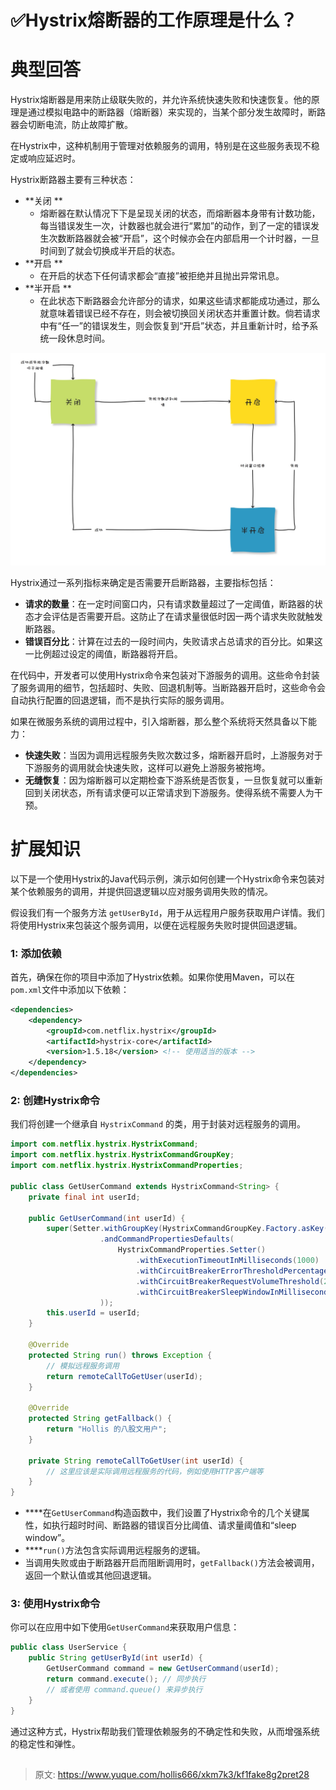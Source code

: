 # ✅Hystrix熔断器的工作原理是什么？

# 典型回答


Hystrix熔断器是用来防止级联失败的，并允许系统快速失败和快速恢复。他的原理是通过模拟电路中的断路器（熔断器）来实现的，当某个部分发生故障时，断路器会切断电流，防止故障扩散。



在Hystrix中，这种机制用于管理对依赖服务的调用，特别是在这些服务表现不稳定或响应延迟时。



Hystrix断路器主要有三种状态：



+ **关闭 **
    - 熔断器在默认情况下下是呈现关闭的状态，而熔断器本身带有计数功能，每当错误发生一次，计数器也就会进行“累加”的动作，到了一定的错误发生次数断路器就会被“开启”，这个时候亦会在内部启用一个计时器，一旦时间到了就会切换成半开启的状态。
+ **开启 **
    - 在开启的状态下任何请求都会“直接”被拒绝并且抛出异常讯息。
+ **半开启 **
    - 在此状态下断路器会允许部分的请求，如果这些请求都能成功通过，那么就意味着错误已经不存在，则会被切换回关闭状态并重置计数。倘若请求中有“任一”的错误发生，则会恢复到“开启”状态，并且重新计时，给予系统一段休息时间。



![1714544112919-0df7501a-9190-49f7-be5d-89088ec85eb5.png](./img/-N8_OdF5mtvQnIx_/1714544112919-0df7501a-9190-49f7-be5d-89088ec85eb5-730472.png)



Hystrix通过一系列指标来确定是否需要开启断路器，主要指标包括：



+ **请求的数量**：在一定时间窗口内，只有请求数量超过了一定阈值，断路器的状态才会评估是否需要开启。这防止了在请求量很低时因一两个请求失败就触发断路器。
+ **错误百分比**：计算在过去的一段时间内，失败请求占总请求的百分比。如果这一比例超过设定的阈值，断路器将开启。



在代码中，开发者可以使用Hystrix命令来包装对下游服务的调用。这些命令封装了服务调用的细节，包括超时、失败、回退机制等。当断路器开启时，这些命令会自动执行配置的回退逻辑，而不是执行实际的服务调用。



如果在微服务系统的调用过程中，引入熔断器，那么整个系统将天然具备以下能力：



+ **快速失败**：当因为调用远程服务失败次数过多，熔断器开启时，上游服务对于下游服务的调用就会快速失败，这样可以避免上游服务被拖垮。
+ **无缝恢复**：因为熔断器可以定期检查下游系统是否恢复，一旦恢复就可以重新回到关闭状态，所有请求便可以正常请求到下游服务。使得系统不需要人为干预。



# 扩展知识


以下是一个使用Hystrix的Java代码示例，演示如何创建一个Hystrix命令来包装对某个依赖服务的调用，并提供回退逻辑以应对服务调用失败的情况。



假设我们有一个服务方法 `getUserById`，用于从远程用户服务获取用户详情。我们将使用Hystrix来包装这个服务调用，以便在远程服务失败时提供回退逻辑。

### 1: 添加依赖


首先，确保在你的项目中添加了Hystrix依赖。如果你使用Maven，可以在`pom.xml`文件中添加以下依赖：



```xml
<dependencies>
    <dependency>
        <groupId>com.netflix.hystrix</groupId>
        <artifactId>hystrix-core</artifactId>
        <version>1.5.18</version> <!-- 使用适当的版本 -->
    </dependency>
</dependencies>
```



### 2: 创建Hystrix命令


我们将创建一个继承自 `HystrixCommand` 的类，用于封装对远程服务的调用。



```java
import com.netflix.hystrix.HystrixCommand;
import com.netflix.hystrix.HystrixCommandGroupKey;
import com.netflix.hystrix.HystrixCommandProperties;

public class GetUserCommand extends HystrixCommand<String> {
    private final int userId;

    public GetUserCommand(int userId) {
        super(Setter.withGroupKey(HystrixCommandGroupKey.Factory.asKey("UserServiceGroup"))
                    .andCommandPropertiesDefaults(
                        HystrixCommandProperties.Setter()
                            .withExecutionTimeoutInMilliseconds(1000)
                            .withCircuitBreakerErrorThresholdPercentage(50)
                            .withCircuitBreakerRequestVolumeThreshold(20)
                            .withCircuitBreakerSleepWindowInMilliseconds(5000)
                    ));
        this.userId = userId;
    }

    @Override
    protected String run() throws Exception {
        // 模拟远程服务调用
        return remoteCallToGetUser(userId);
    }

    @Override
    protected String getFallback() {
        return "Hollis 的八股文用户";
    }

    private String remoteCallToGetUser(int userId) {
        // 这里应该是实际调用远程服务的代码，例如使用HTTP客户端等
    }
}
```



+ ****在`GetUserCommand`构造函数中，我们设置了Hystrix命令的几个关键属性，如执行超时时间、断路器的错误百分比阈值、请求量阈值和“sleep window”。
+ ****`run()`方法包含实际调用远程服务的逻辑。
+ 当调用失败或由于断路器开启而阻断调用时，`getFallback()`方法会被调用，返回一个默认值或其他回退逻辑。

### 3: 使用Hystrix命令


你可以在应用中如下使用`GetUserCommand`来获取用户信息：



```java
public class UserService {
    public String getUserById(int userId) {
        GetUserCommand command = new GetUserCommand(userId);
        return command.execute(); // 同步执行
        // 或者使用 command.queue() 来异步执行
    }
}
```



通过这种方式，Hystrix帮助我们管理依赖服务的不确定性和失败，从而增强系统的稳定性和弹性。

## 


> 原文: <https://www.yuque.com/hollis666/xkm7k3/kf1fake8g2pret28>